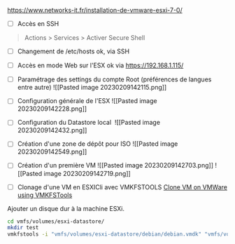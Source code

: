 https://www.networks-it.fr/installation-de-vmware-esxi-7-0/

- [ ] Accès en SSH
> Actions > Services > Activer Secure Shell

- [ ] Changement de /etc/hosts
ok, via SSH

- [ ] Accès en mode Web sur l'ESX
ok via https://192.168.1.115/

- [ ] Paramétrage des settings du compte Root (préférences de langues entre autre)
![[Pasted image 20230209142115.png]]

- [ ] Configuration générale de l'ESX
![[Pasted image 20230209142228.png]]

- [ ] Configuration du Datastore local 
![[Pasted image 20230209142432.png]]

- [ ] Création d'une zone de dépôt pour ISO
![[Pasted image 20230209142549.png]]

- [ ] Création d'un première VM
![[Pasted image 20230209142703.png]]
![[Pasted image 20230209142719.png]]

- [ ] Clonage d'une VM en ESXICli avec VMKFSTOOLS
[Clone VM on VMWare using VMKFSTools](https://serverok.in/clone-vm-on-vmware-esxi-using-vmkfstools)

Ajouter un disque dur à la machine ESXi.

``` bash
cd vmfs/volumes/esxi-datastore/
mkdir test
vmkfstools -i "vmfs/volumes/esxi-datastore/debian/debian.vmdk" "vmfs/volumes/esxi-datastore/test/test.vmdk"
```
